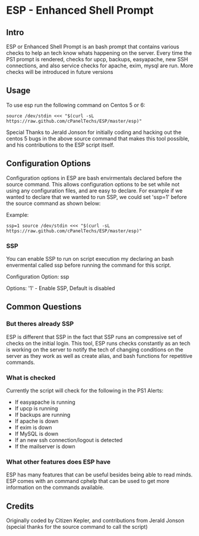 ESP - Enhanced Shell Prompt
===========================

Intro
----

ESP or Enhanced Shell Prompt is an bash prompt that contains various checks to help an tech know whats happening on the server.  Every time the PS1 prompt is rendered, checks for upcp, backups, easyapache, new SSH connections, and also service checks for apache, exim, mysql are run.  More checks will be introduced in future versions

Usage
-----

To use esp run the following command on Centos 5 or 6:

    source /dev/stdin <<< "$(curl -sL https://raw.github.com/cPanelTechs/ESP/master/esp)"

Special Thanks to Jerald Jonson for initially coding and hacking out the centos 5 bugs in the above source command that makes this tool possible, and his contributions to the ESP script itself.

Configuration Options
---------------------

Configuration options in ESP are bash envirmentals declared before the source command.  This allows configuration options to be set while not using any configuration files, and are easy to declare.  For example if we wanted to declare that we wanted to run SSP, we could set 'ssp=1' before the source command as shown below:

Example:

    ssp=1 source /dev/stdin <<< "$(curl -sL https://raw.github.com/cPanelTechs/ESP/master/esp)"

### SSP 

You can enable SSP to run on script execution my declaring an bash envermental called ssp before running the command for this script.  

Configuration Option: ssp

Options: '1' - Enable SSP, Default is disabled


Common Questions
----------------

### But theres already SSP ###

ESP is different that SSP in the fact that SSP runs an compressive set of checks on the initial login.  This tool, ESP runs checks constantly as an tech is working on the server to notify the tech of changing conditions on the server as they work as well as create alias, and bash functions for repetitive commands.

### What is checked ###

Currently the script will check for the following in the PS1 Alerts:
* If easyapache is running
* If upcp is running
* If backups are running
* If apache is down 
* If exim is down
* If MySQL is down
* If an new ssh connection/logout is detected
* If the mailserver is down

### What other features does ESP have ###

ESP has many features that can be useful besides being able to read minds.   ESP comes with an command cphelp that can be used to get more information on the commands available.

Credits
-------

Originally coded by Citizen Kepler, and contributions from Jerald Jonson (special thanks for the source command to call the script)
